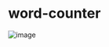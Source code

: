# word-counter

![image](https://user-images.githubusercontent.com/36286877/128526661-310f231d-457e-422d-93a0-43f4ab054dd4.png)
